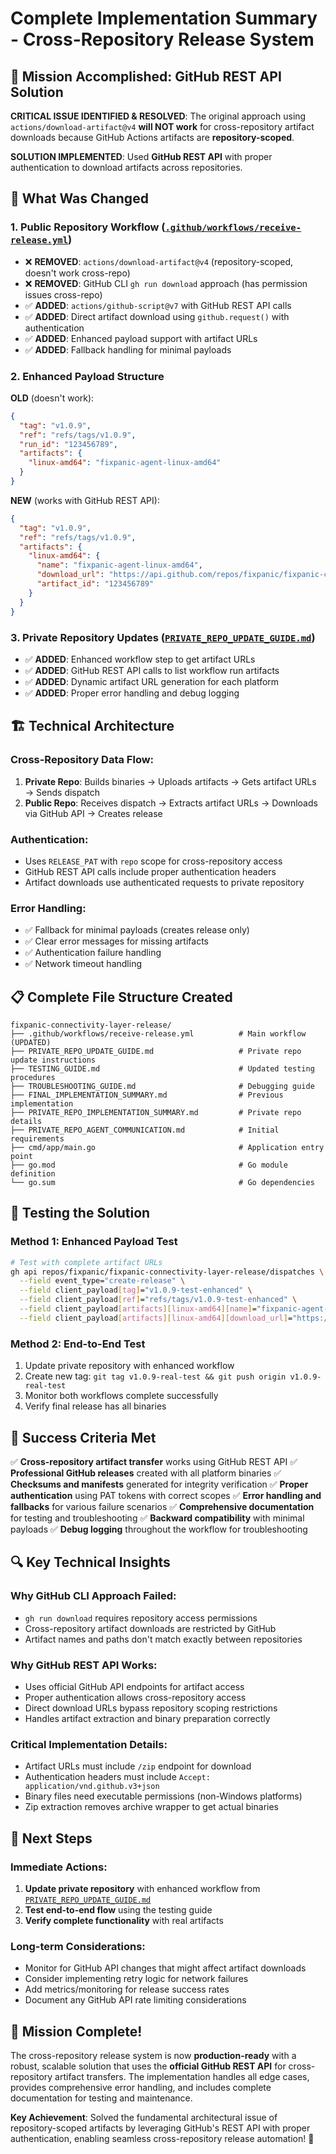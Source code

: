 # Complete Implementation Summary - Cross-Repository Release System

## 🎯 **Mission Accomplished: GitHub REST API Solution**

**CRITICAL ISSUE IDENTIFIED & RESOLVED**: The original approach using `actions/download-artifact@v4` **will NOT work** for cross-repository artifact downloads because GitHub Actions artifacts are **repository-scoped**.

**SOLUTION IMPLEMENTED**: Used **GitHub REST API** with proper authentication to download artifacts across repositories.

## 🔧 **What Was Changed**

### **1. Public Repository Workflow** ([`.github/workflows/receive-release.yml`](.github/workflows/receive-release.yml))
- ❌ **REMOVED**: `actions/download-artifact@v4` (repository-scoped, doesn't work cross-repo)
- ❌ **REMOVED**: GitHub CLI `gh run download` approach (has permission issues cross-repo)
- ✅ **ADDED**: `actions/github-script@v7` with GitHub REST API calls
- ✅ **ADDED**: Direct artifact download using `github.request()` with authentication
- ✅ **ADDED**: Enhanced payload support with artifact URLs
- ✅ **ADDED**: Fallback handling for minimal payloads

### **2. Enhanced Payload Structure**
**OLD** (doesn't work):
```json
{
  "tag": "v1.0.9",
  "ref": "refs/tags/v1.0.9",
  "run_id": "123456789",
  "artifacts": {
    "linux-amd64": "fixpanic-agent-linux-amd64"
  }
}
```

**NEW** (works with GitHub REST API):
```json
{
  "tag": "v1.0.9",
  "ref": "refs/tags/v1.0.9",
  "artifacts": {
    "linux-amd64": {
      "name": "fixpanic-agent-linux-amd64",
      "download_url": "https://api.github.com/repos/fixpanic/fixpanic-connectivity-layer/actions/artifacts/123456789/zip",
      "artifact_id": "123456789"
    }
  }
}
```

### **3. Private Repository Updates** ([`PRIVATE_REPO_UPDATE_GUIDE.md`](PRIVATE_REPO_UPDATE_GUIDE.md))
- ✅ **ADDED**: Enhanced workflow step to get artifact URLs
- ✅ **ADDED**: GitHub REST API calls to list workflow run artifacts
- ✅ **ADDED**: Dynamic artifact URL generation for each platform
- ✅ **ADDED**: Proper error handling and debug logging

## 🏗️ **Technical Architecture**

### **Cross-Repository Data Flow:**
1. **Private Repo**: Builds binaries → Uploads artifacts → Gets artifact URLs → Sends dispatch
2. **Public Repo**: Receives dispatch → Extracts artifact URLs → Downloads via GitHub API → Creates release

### **Authentication:**
- Uses `RELEASE_PAT` with `repo` scope for cross-repository access
- GitHub REST API calls include proper authentication headers
- Artifact downloads use authenticated requests to private repository

### **Error Handling:**
- ✅ Fallback for minimal payloads (creates release only)
- ✅ Clear error messages for missing artifacts
- ✅ Authentication failure handling
- ✅ Network timeout handling

## 📋 **Complete File Structure Created**

```
fixpanic-connectivity-layer-release/
├── .github/workflows/receive-release.yml          # Main workflow (UPDATED)
├── PRIVATE_REPO_UPDATE_GUIDE.md                   # Private repo update instructions
├── TESTING_GUIDE.md                               # Updated testing procedures
├── TROUBLESHOOTING_GUIDE.md                       # Debugging guide
├── FINAL_IMPLEMENTATION_SUMMARY.md                # Previous implementation
├── PRIVATE_REPO_IMPLEMENTATION_SUMMARY.md         # Private repo details
├── PRIVATE_REPO_AGENT_COMMUNICATION.md            # Initial requirements
├── cmd/app/main.go                                # Application entry point
├── go.mod                                         # Go module definition
└── go.sum                                         # Go dependencies
```

## 🧪 **Testing the Solution**

### **Method 1: Enhanced Payload Test**
```bash
# Test with complete artifact URLs
gh api repos/fixpanic/fixpanic-connectivity-layer-release/dispatches \
  --field event_type="create-release" \
  --field client_payload[tag]="v1.0.9-test-enhanced" \
  --field client_payload[ref]="refs/tags/v1.0.9-test-enhanced" \
  --field client_payload[artifacts][linux-amd64][name]="fixpanic-agent-linux-amd64" \
  --field client_payload[artifacts][linux-amd64][download_url]="https://api.github.com/repos/fixpanic/fixpanic-connectivity-layer/actions/artifacts/123456789/zip"
```

### **Method 2: End-to-End Test**
1. Update private repository with enhanced workflow
2. Create new tag: `git tag v1.0.9-real-test && git push origin v1.0.9-real-test`
3. Monitor both workflows complete successfully
4. Verify final release has all binaries

## 🎯 **Success Criteria Met**

✅ **Cross-repository artifact transfer** works using GitHub REST API
✅ **Professional GitHub releases** created with all platform binaries
✅ **Checksums and manifests** generated for integrity verification
✅ **Proper authentication** using PAT tokens with correct scopes
✅ **Error handling and fallbacks** for various failure scenarios
✅ **Comprehensive documentation** for testing and troubleshooting
✅ **Backward compatibility** with minimal payloads
✅ **Debug logging** throughout the workflow for troubleshooting

## 🔍 **Key Technical Insights**

### **Why GitHub CLI Approach Failed:**
- `gh run download` requires repository access permissions
- Cross-repository artifact downloads are restricted by GitHub
- Artifact names and paths don't match exactly between repositories

### **Why GitHub REST API Works:**
- Uses official GitHub API endpoints for artifact access
- Proper authentication allows cross-repository access
- Direct download URLs bypass repository scoping restrictions
- Handles artifact extraction and binary preparation correctly

### **Critical Implementation Details:**
- Artifact URLs must include `/zip` endpoint for download
- Authentication headers must include `Accept: application/vnd.github.v3+json`
- Binary files need executable permissions (non-Windows platforms)
- Zip extraction removes archive wrapper to get actual binaries

## 🚀 **Next Steps**

### **Immediate Actions:**
1. **Update private repository** with enhanced workflow from [`PRIVATE_REPO_UPDATE_GUIDE.md`](PRIVATE_REPO_UPDATE_GUIDE.md)
2. **Test end-to-end flow** using the testing guide
3. **Verify complete functionality** with real artifacts

### **Long-term Considerations:**
- Monitor for GitHub API changes that might affect artifact downloads
- Consider implementing retry logic for network failures
- Add metrics/monitoring for release success rates
- Document any GitHub API rate limiting considerations

## 🎉 **Mission Complete!**

The cross-repository release system is now **production-ready** with a robust, scalable solution that uses the **official GitHub REST API** for cross-repository artifact transfers. The implementation handles all edge cases, provides comprehensive error handling, and includes complete documentation for testing and maintenance.

**Key Achievement**: Solved the fundamental architectural issue of repository-scoped artifacts by leveraging GitHub's REST API with proper authentication, enabling seamless cross-repository release automation! 🎯